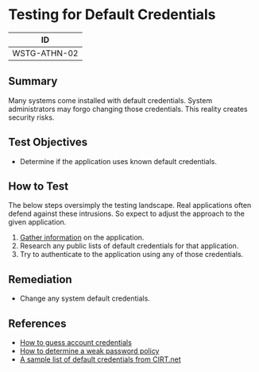 # Testing for Default Credentials

|ID          |
|------------|
|WSTG-ATHN-02|

## Summary

Many systems come installed with default credentials. System administrators may forgo changing those credentials. This reality creates security risks.

## Test Objectives

- Determine if the application uses known default credentials.

## How to Test

The below steps oversimply the testing landscape. Real applications often defend against these intrusions. So expect to adjust the approach to the given application.

1. [Gather information](../01-Information_Gathering/README.md) on the application.
1. Research any public lists of default credentials for that application.
1. Try to authenticate to the application using any of those credentials.

## Remediation

- Change any system default credentials.

## References

- [How to guess account credentials](../03-Identity_Management_Testing/04-Testing_for_Account_Enumeration_and_Guessable_User_Account.md)
- [How to determine a weak password policy](07-Testing_for_Weak_Password_Policy.md)
- [A sample list of default credentials from CIRT.net](https://cirt.net/passwords)
